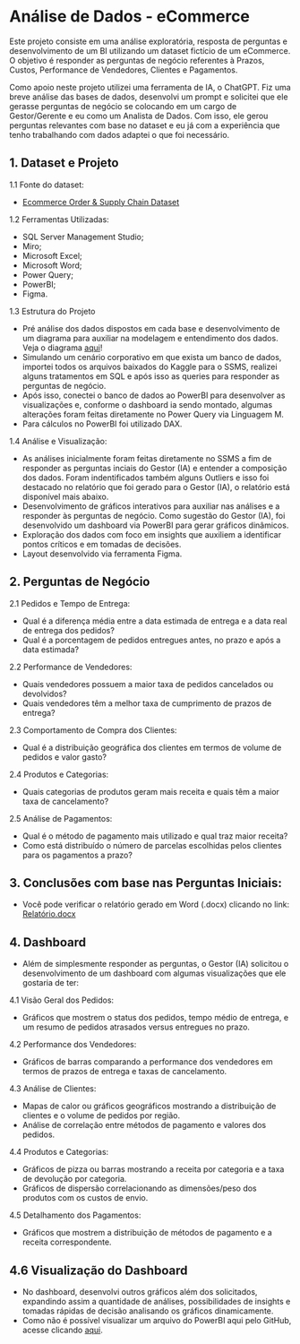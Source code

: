 # Análise de Dados - eCommerce
Este projeto consiste em uma análise exploratória, resposta de perguntas e desenvolvimento de um BI utilizando um dataset fictício de um eCommerce. O objetivo é responder as perguntas de negócio referentes à Prazos, Custos, Performance de Vendedores, Clientes e Pagamentos.

Como apoio neste projeto utilizei uma ferramenta de IA, o ChatGPT. Fiz uma breve análise das bases de dados, desenvolvi um prompt e solicitei que ele gerasse perguntas de negócio se colocando em um cargo de Gestor/Gerente e eu como um Analista de Dados. Com isso, ele gerou perguntas relevantes com base no dataset e eu já com a experiência que tenho trabalhando com dados adaptei o que foi necessário.

## 1. Dataset e Projeto

1.1 Fonte do dataset:
* [Ecommerce Order & Supply Chain Dataset](https://www.kaggle.com/datasets/bytadit/ecommerce-order-dataset)

1.2 Ferramentas Utilizadas:
* SQL Server Management Studio;
* Miro;
* Microsoft Excel;
* Microsoft Word;
* Power Query;
* PowerBI;
* Figma.

1.3 Estrutura do Projeto
* Pré análise dos dados dispostos em cada base e desenvolvimento de um diagrama para auxiliar na modelagem e entendimento dos dados. Veja o diagrama [aqui](https://github.com/user-attachments/assets/2983ae11-912d-48b6-a829-3cb60fb75969)!
* Simulando um cenário corporativo em que exista um banco de dados, importei todos os arquivos baixados do Kaggle para o SSMS, realizei alguns tratamentos em SQL e após isso as queries para responder as perguntas de negócio.
* Após isso, conectei o banco de dados ao PowerBI para desenvolver as visualizações e, conforme o dashboard ia sendo montado, algumas alterações foram feitas diretamente no Power Query via Linguagem M.
* Para cálculos no PowerBI foi utilizado DAX.

1.4 Análise e Visualização:
* As análises inicialmente foram feitas diretamente no SSMS a fim de responder as perguntas inciais do Gestor (IA) e entender a composição dos dados. Foram indentificados também alguns Outliers e isso foi destacado no relatório que foi gerado para o Gestor (IA), o relatório está disponível mais abaixo.
* Desenvolvimento de gráficos interativos para auxiliar nas análises e a responder às perguntas de negócio. Como sugestão do Gestor (IA), foi desenvolvido um dashboard via PowerBI para gerar gráficos dinâmicos.
* Exploração dos dados com foco em insights que auxiliem a identificar pontos críticos e em tomadas de decisões.
* Layout desenvolvido via ferramenta Figma.

## 2. Perguntas de Negócio

2.1 Pedidos e Tempo de Entrega:
* Qual é a diferença média entre a data estimada de entrega e a data real de entrega dos pedidos?
* Qual é a porcentagem de pedidos entregues antes, no prazo e após a data estimada?

2.2 Performance de Vendedores:
* Quais vendedores possuem a maior taxa de pedidos cancelados ou devolvidos?
* Quais vendedores têm a melhor taxa de cumprimento de prazos de entrega?

2.3 Comportamento de Compra dos Clientes:
* Qual é a distribuição geográfica dos clientes em termos de volume de pedidos e valor gasto?
  
2.4 Produtos e Categorias:
* Quais categorias de produtos geram mais receita e quais têm a maior taxa de cancelamento?

2.5 Análise de Pagamentos:
* Qual é o método de pagamento mais utilizado e qual traz maior receita?
* Como está distribuído o número de parcelas escolhidas pelos clientes para os pagamentos a prazo?

## 3. Conclusões com base nas Perguntas Iniciais:

* Você pode verificar o relatório gerado em Word (.docx) clicando no link: [Relatório.docx](https://github.com/user-attachments/files/16805803/Relatorio.docx)


## 4. Dashboard

* Além de simplesmente responder as perguntas, o Gestor (IA) solicitou o desenvolvimento de um dashboard com algumas visualizações que ele gostaria de ter:

4.1 Visão Geral dos Pedidos:

* Gráficos que mostrem o status dos pedidos, tempo médio de entrega, e um resumo de pedidos atrasados versus entregues no prazo.

4.2 Performance dos Vendedores:

* Gráficos de barras comparando a performance dos vendedores em termos de prazos de entrega e taxas de cancelamento.

4.3 Análise de Clientes:

* Mapas de calor ou gráficos geográficos mostrando a distribuição de clientes e o volume de pedidos por região.
* Análise de correlação entre métodos de pagamento e valores dos pedidos.

4.4 Produtos e Categorias:

* Gráficos de pizza ou barras mostrando a receita por categoria e a taxa de devolução por categoria.
* Gráficos de dispersão correlacionando as dimensões/peso dos produtos com os custos de envio.

4.5 Detalhamento dos Pagamentos:

* Gráficos que mostrem a distribuição de métodos de pagamento e a receita correspondente.

## 4.6 Visualização do Dashboard

* No dashboard, desenvolvi outros gráficos além dos solicitados, expandindo assim a quantidade de análises, possibilidades de insights e tomadas rápidas de decisão analisando os gráficos dinamicamente.
* Como não é possível visualizar um arquivo do PowerBI aqui pelo GitHub, acesse clicando [aqui](https://encurtador.com.br/IySV1).

